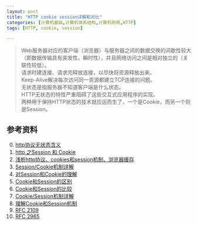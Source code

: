 ```yaml
---
layout: post
title: "HTTP cookie session详解和对比"
categories: [计算机基础,计算机体系结构,计算机网络,HTTP]
tags: [HTTP, cookie, session]

---
```





> Web服务器对应的客户端（浏览器）与服务器之间的数据交换的间歇性较大（即数据传输具有突发性，瞬时性），并且网络访问之间是相对独立的（关联性较低）。    
> 请求时建连接、请求完释放连接，以尽快将资源释放出来。    
> Keep-Alive解决每次访问同一资源都建立TCP连接的问题。    
> 无状态是指服务器不知道客户端是什么状态。    
> HTTP无状态的特性严重阻碍了这些交互式应用程序的实现。    
> 两种用于保持HTTP状态的技术就应运而生了，一个是Cookie，而另一个则是Session。    





## 参考资料
0. [http协议无状态含义](http://blog.csdn.net/bingjing12345/article/details/9819731)
1. [http 之Session 和 Cookie](http://www.cnblogs.com/xuxm2007/archive/2011/12/05/2276705.html)
1. [浅析http协议、cookies和session机制、浏览器缓存](http://my.oschina.net/u/267858/blog/472052)
2. [Session/Cookie机制详解](http://blog.csdn.net/fangaoxin/article/details/6952954)
3. [对Session和Cookie的理解](http://www.blogjava.net/cheneyfree/archive/2007/05/26/120168.html)
4. [Cookie和Session的区别](http://www.admin10000.com/document/1034.html)
5. [Cookie和Session的比较](http://blog.163.com/lgh_2002/blog/static/44017526200711333625932/)
6. [Cookie/Session机制详解](http://qiusuoge.com/10576.html)
7. [理解Cookie和Session机制](http://my.oschina.net/xianggao/blog/395675)
7. [RFC 2109](http://www.rfc-editor.org/pdfrfc/rfc2109.txt.pdf)
8. [RFC 2965](http://www.rfc-editor.org/pdfrfc/rfc2965.txt.pdf)
